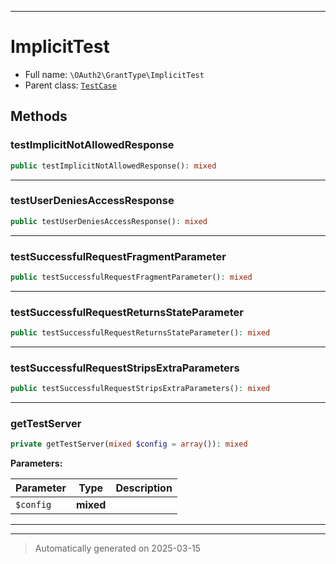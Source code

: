 ***

# ImplicitTest





* Full name: `\OAuth2\GrantType\ImplicitTest`
* Parent class: [`TestCase`](../../PHPUnit/Framework/TestCase.md)




## Methods


### testImplicitNotAllowedResponse



```php
public testImplicitNotAllowedResponse(): mixed
```












***

### testUserDeniesAccessResponse



```php
public testUserDeniesAccessResponse(): mixed
```












***

### testSuccessfulRequestFragmentParameter



```php
public testSuccessfulRequestFragmentParameter(): mixed
```












***

### testSuccessfulRequestReturnsStateParameter



```php
public testSuccessfulRequestReturnsStateParameter(): mixed
```












***

### testSuccessfulRequestStripsExtraParameters



```php
public testSuccessfulRequestStripsExtraParameters(): mixed
```












***

### getTestServer



```php
private getTestServer(mixed $config = array()): mixed
```








**Parameters:**

| Parameter | Type | Description |
|-----------|------|-------------|
| `$config` | **mixed** |  |





***


***
> Automatically generated on 2025-03-15
